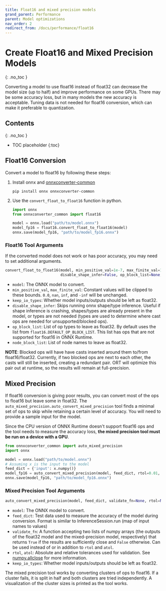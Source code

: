 ```yaml
---
title: Float16 and mixed precision models
grand_parent: Performance
parent: Model optimizations
nav_order: 2
redirect_from: /docs/performance/float16
---
```

# Create Float16 and Mixed Precision Models
{: .no_toc }

Converting a model to use float16 instead of float32 can decrease the model size (up to half) and improve performance on some GPUs. There may be some accuracy loss, but in many models the new accuracy is acceptable. Tuning data is not needed for float16 conversion, which can make it preferable to quantization.

## Contents
{: .no_toc }

* TOC placeholder
{:toc}

## Float16 Conversion
Convert a model to float16 by following these steps:

1. Install onnx and [onnxconverter-common](https://github.com/microsoft/onnxconverter-common)

    `pip install onnx onnxconverter-common`

2. Use the `convert_float_to_float16` function in python.
    ```python
    import onnx
    from onnxconverter_common import float16

    model = onnx.load("path/to/model.onnx")
    model_fp16 = float16.convert_float_to_float16(model)
    onnx.save(model_fp16, "path/to/model_fp16.onnx")
    ```

### Float16 Tool Arguments

If the converted model does not work or has poor accuracy, you may need to set additional arguments.

```python
convert_float_to_float16(model, min_positive_val=1e-7, max_finite_val=1e4, keep_io_types=False,
                         disable_shape_infer=False, op_block_list=None, node_block_list=None)
```

- `model`: The ONNX model to convert.
- `min_positive_val`, `max_finite_val`: Constant values will be clipped to these bounds. `0.0`, `nan`, `inf`, and `-inf` will be unchanged.
- `keep_io_types`: Whether model inputs/outputs should be left as float32.
- `disable_shape_infer`: Skips running onnx shape/type inference. Useful if shape inference is crashing, shapes/types are already present in the model, or types are not needed (types are used to determine where cast ops are needed for unsupported/blocked ops).
- `op_block_list`: List of op types to leave as float32. By default uses the list from `float16.DEFAULT_OP_BLOCK_LIST`. This list has ops that are not supported for float16 in ONNX Runtime.
- `node_block_list`: List of node names to leave as float32.

**NOTE**: Blocked ops will have have casts inserted around them to/from float16/float32. Currently, if two blocked ops are next to each other, the casts will still be inserted, creating a redundant pair. ORT will optimize this pair out at runtime, so the results will remain at full-precision.

## Mixed Precision

If float16 conversion is giving poor results, you can convert most of the ops to float16 but leave some in float32. The `auto_mixed_precision.auto_convert_mixed_precision` tool finds a minimal set of ops to skip while retaining a certain level of accuracy. You will need to provide a sample input for the model.

Since the CPU version of ONNX Runtime doesn't support float16 ops and the tool needs to measure the accuracy loss, **the mixed precision tool must be run on a device with a GPU**.

```python
from onnxconverter_common import auto_mixed_precision
import onnx

model = onnx.load("path/to/model.onnx")
# Assuming x is the input to the model
feed_dict = {'input': x.numpy()}
model_fp16 = auto_convert_mixed_precision(model, feed_dict, rtol=0.01, atol=0.001, keep_io_types=True)
onnx.save(model_fp16, "path/to/model_fp16.onnx")
```

### Mixed Precision Tool Arguments

```python
auto_convert_mixed_precision(model, feed_dict, validate_fn=None, rtol=None, atol=None, keep_io_types=False)
```

- `model`: The ONNX model to convert.
- `feed_dict`: Test data used to measure the accuracy of the model during conversion. Format is similar to InferenceSession.run (map of input names to values)
- `validate_fn`: A function accepting two lists of numpy arrays (the outputs of the float32 model and the mixed-precision model, respectively) that returns `True` if the results are sufficiently close and `False` otherwise. Can be used instead of or in addition to `rtol` and `atol`.
- `rtol`, `atol`: Absolute and relative tolerances used for validation. See [numpy.allclose](https://numpy.org/doc/stable/reference/generated/numpy.allclose.html) for more information.
- `keep_io_types`: Whether model inputs/outputs should be left as float32.

The mixed precision tool works by converting clusters of ops to float16. If a cluster fails, it is split in half and both clusters are tried independently. A visualization of the cluster sizes is printed as the tool works.
